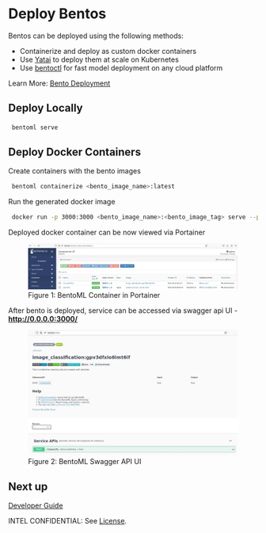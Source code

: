 # Deploy Bentos

Bentos can be deployed using the following methods:

 - Containerize and deploy as custom docker containers 
 - Use [Yatai](https://github.com/bentoml/Yatai) to deploy them at scale on Kubernetes
 - Use [bentoctl](https://github.com/bentoml/bentoctl) for fast model deployment on any cloud platform

Learn More: [Bento Deployment](https://docs.bentoml.org/en/latest/concepts/deploy.html)

## Deploy Locally
```bash
 bentoml serve
```
## Deploy Docker Containers

Create containers with the bento images
    
```bash
 bentoml containerize <bento_image_name>:latest
```
Run the generated docker image

```bash
 docker run -p 3000:3000 <bento_image_name>:<bento_image_tag> serve --production
```
Deployed docker container can be now viewed via Portainer
<figure class="figure-image">
<img src="../../images/BentoPortainer.jpg" alt="Figure 1: BentoML Container in Portainer">
<figcaption>Figure 1: BentoML Container in Portainer</figcaption>
</figure>

After bento is deployed, service can be accessed via swagger api UI - **http://0.0.0.0:3000/**
<figure class="figure-image">
<img src="../../images/BentoSwaggerAPI.jpg" alt="Figure 2: BentoML Swagger API UI">
<figcaption>Figure 2: BentoML Swagger API UI</figcaption>
</figure>

## Next up
[Developer Guide](developer-guide-bentos.md)

INTEL CONFIDENTIAL: See [License](../../LICENSE.md).